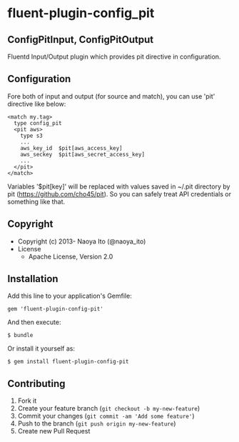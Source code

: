 # fluent-plugin-config_pit

## ConfigPitInput, ConfigPitOutput

Fluentd Input/Output plugin which provides pit directive in configuration.

## Configuration

Fore both of input and output (for source and match), you can use 'pit' directive like below:

    <match my.tag>
      type config_pit
      <pit aws>
        type s3
        ...
        aws_key_id  $pit[aws_access_key]
        aws_seckey  $pit[aws_secret_access_key]
        ...
      </pit>
    </match>

Variables '$pit[key]' will be replaced with values saved in ~/.pit directory by pit (https://github.com/cho45/pit). So you can safely treat API credentials or something like that.

## Copyright

* Copyright (c) 2013- Naoya Ito (@naoya_ito)
* License
  * Apache License, Version 2.0
  
## Installation

Add this line to your application's Gemfile:

    gem 'fluent-plugin-config-pit'

And then execute:

    $ bundle

Or install it yourself as:

    $ gem install fluent-plugin-config-pit  

## Contributing

1. Fork it
2. Create your feature branch (`git checkout -b my-new-feature`)
3. Commit your changes (`git commit -am 'Add some feature'`)
4. Push to the branch (`git push origin my-new-feature`)
5. Create new Pull Request
